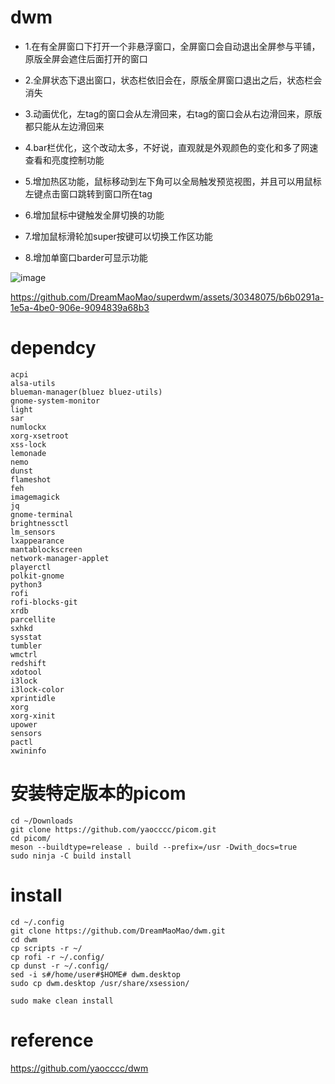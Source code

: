 # dwm 

- 1.在有全屏窗口下打开一个非悬浮窗口，全屏窗口会自动退出全屏参与平铺，原版全屏会遮住后面打开的窗口

- 2.全屏状态下退出窗口，状态栏依旧会在，原版全屏窗口退出之后，状态栏会消失

- 3.动画优化，左tag的窗口会从左滑回来，右tag的窗口会从右边滑回来，原版都只能从左边滑回来

- 4.bar栏优化，这个改动太多，不好说，直观就是外观颜色的变化和多了网速查看和亮度控制功能

- 5.增加热区功能，鼠标移动到左下角可以全局触发预览视图，并且可以用鼠标左键点击窗口跳转到窗口所在tag

- 6.增加鼠标中键触发全屏切换的功能

- 7.增加鼠标滑轮加super按键可以切换工作区功能

- 8.增加单窗口barder可显示功能

![image](https://github.com/DreamMaoMao/superdwm/assets/30348075/cb62f0dc-088c-4ffd-a1c8-d0d3c82a2142)



https://github.com/DreamMaoMao/superdwm/assets/30348075/b6b0291a-1e5a-4be0-906e-9094839a68b3




# dependcy
```
acpi
alsa-utils
blueman-manager(bluez bluez-utils)
gnome-system-monitor
light
sar
numlockx
xorg-xsetroot
xss-lock 
lemonade
nemo
dunst
flameshot
feh
imagemagick
jq
gnome-terminal
brightnessctl
lm_sensors
lxappearance
mantablockscreen
network-manager-applet
playerctl
polkit-gnome
python3
rofi
rofi-blocks-git
xrdb
parcellite
sxhkd
sysstat
tumbler
wmctrl
redshift
xdotool
i3lock
i3lock-color
xprintidle
xorg
xorg-xinit
upower
sensors
pactl
xwininfo
```
# 安装特定版本的picom
```
cd ~/Downloads
git clone https://github.com/yaocccc/picom.git
cd picom/
meson --buildtype=release . build --prefix=/usr -Dwith_docs=true
sudo ninja -C build install
```


# install
```
cd ~/.config
git clone https://github.com/DreamMaoMao/dwm.git
cd dwm
cp scripts -r ~/
cp rofi -r ~/.config/
cp dunst -r ~/.config/
sed -i s#/home/user#$HOME# dwm.desktop
sudo cp dwm.desktop /usr/share/xsession/

sudo make clean install
```


# reference
https://github.com/yaocccc/dwm
